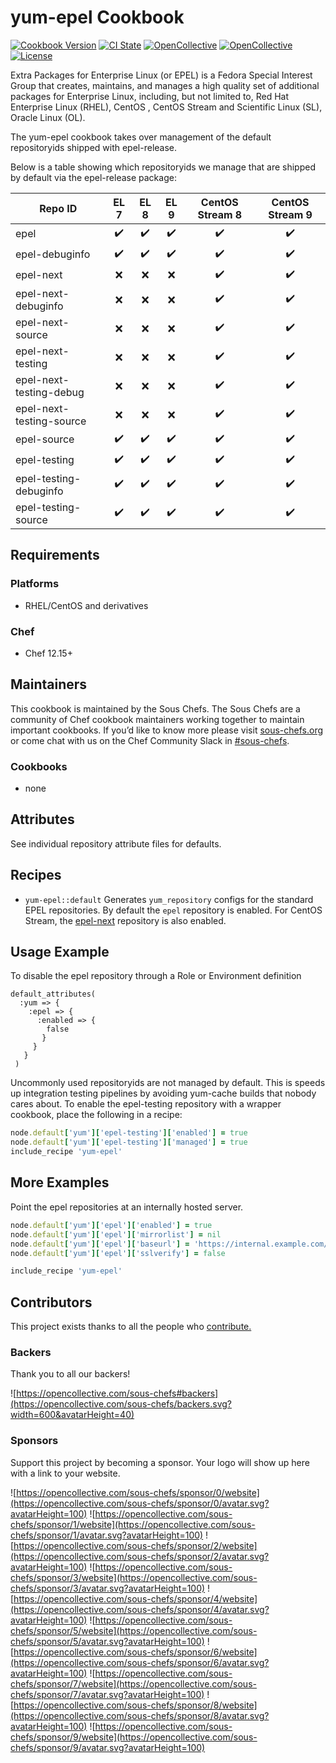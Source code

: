 # yum-epel Cookbook

[![Cookbook Version](https://img.shields.io/cookbook/v/yum-epel.svg)](https://supermarket.chef.io/cookbooks/yum-epel)
[![CI State](https://github.com/sous-chefs/yum-epel/workflows/ci/badge.svg)](https://github.com/sous-chefs/yum-epel/actions?query=workflow%3Aci)
[![OpenCollective](https://opencollective.com/sous-chefs/backers/badge.svg)](#backers)
[![OpenCollective](https://opencollective.com/sous-chefs/sponsors/badge.svg)](#sponsors)
[![License](https://img.shields.io/badge/License-Apache%202.0-green.svg)](https://opensource.org/licenses/Apache-2.0)

Extra Packages for Enterprise Linux (or EPEL) is a Fedora Special Interest Group that creates, maintains, and manages a high quality set of additional packages for Enterprise Linux, including, but not limited to, Red Hat Enterprise Linux (RHEL), CentOS , CentOS Stream and Scientific Linux (SL), Oracle Linux (OL).

The yum-epel cookbook takes over management of the default repositoryids shipped with epel-release.

Below is a table showing which repositoryids we manage that are shipped by default via the epel-release package:

| Repo ID                        | EL 7             | EL 8             | EL 9             | CentOS Stream 8  | CentOS Stream 9  |
| ------------------------------ | :--------------: | :--------------: | :--------------: | :--------------: | :--------------: |
| epel                           |:heavy_check_mark:|:heavy_check_mark:|:heavy_check_mark:|:heavy_check_mark:|:heavy_check_mark:|
| epel-debuginfo                 |:heavy_check_mark:|:heavy_check_mark:|:heavy_check_mark:|:heavy_check_mark:|:heavy_check_mark:|
| epel-next                      |       :x:        |       :x:        |       :x:        |:heavy_check_mark:|:heavy_check_mark:|
| epel-next-debuginfo            |       :x:        |       :x:        |       :x:        |:heavy_check_mark:|:heavy_check_mark:|
| epel-next-source               |       :x:        |       :x:        |       :x:        |:heavy_check_mark:|:heavy_check_mark:|
| epel-next-testing              |       :x:        |       :x:        |       :x:        |:heavy_check_mark:|:heavy_check_mark:|
| epel-next-testing-debug        |       :x:        |       :x:        |       :x:        |:heavy_check_mark:|:heavy_check_mark:|
| epel-next-testing-source       |       :x:        |       :x:        |       :x:        |:heavy_check_mark:|:heavy_check_mark:|
| epel-source                    |:heavy_check_mark:|:heavy_check_mark:|:heavy_check_mark:|:heavy_check_mark:|:heavy_check_mark:|
| epel-testing                   |:heavy_check_mark:|:heavy_check_mark:|:heavy_check_mark:|:heavy_check_mark:|:heavy_check_mark:|
| epel-testing-debuginfo         |:heavy_check_mark:|:heavy_check_mark:|:heavy_check_mark:|:heavy_check_mark:|:heavy_check_mark:|
| epel-testing-source            |:heavy_check_mark:|:heavy_check_mark:|:heavy_check_mark:|:heavy_check_mark:|:heavy_check_mark:|

## Requirements

### Platforms

- RHEL/CentOS and derivatives

### Chef

- Chef 12.15+

## Maintainers

This cookbook is maintained by the Sous Chefs. The Sous Chefs are a community of Chef cookbook maintainers working together to maintain important cookbooks. If you’d like to know more please visit [sous-chefs.org](https://sous-chefs.org/) or come chat with us on the Chef Community Slack in [#sous-chefs](https://chefcommunity.slack.com/messages/C2V7B88SF).

### Cookbooks

- none

## Attributes

See individual repository attribute files for defaults.

## Recipes

- `yum-epel::default` Generates `yum_repository` configs for the standard EPEL repositories. By default the `epel` repository is enabled. For CentOS Stream, the [epel-next](https://docs.fedoraproject.org/en-US/epel/#what_is_epel_next) repository is also enabled.

## Usage Example

To disable the epel repository through a Role or Environment definition

```
default_attributes(
  :yum => {
    :epel => {
      :enabled => {
        false
       }
     }
   }
 )
```

Uncommonly used repositoryids are not managed by default. This is speeds up integration testing pipelines by avoiding yum-cache builds that nobody cares about. To enable the epel-testing repository with a wrapper cookbook, place the following in a recipe:

```ruby
node.default['yum']['epel-testing']['enabled'] = true
node.default['yum']['epel-testing']['managed'] = true
include_recipe 'yum-epel'
```

## More Examples

Point the epel repositories at an internally hosted server.

```ruby
node.default['yum']['epel']['enabled'] = true
node.default['yum']['epel']['mirrorlist'] = nil
node.default['yum']['epel']['baseurl'] = 'https://internal.example.com/centos/7/os/x86_64'
node.default['yum']['epel']['sslverify'] = false

include_recipe 'yum-epel'
```

## Contributors

This project exists thanks to all the people who [contribute.](https://opencollective.com/sous-chefs/contributors.svg?width=890&button=false)

### Backers

Thank you to all our backers!

![https://opencollective.com/sous-chefs#backers](https://opencollective.com/sous-chefs/backers.svg?width=600&avatarHeight=40)

### Sponsors

Support this project by becoming a sponsor. Your logo will show up here with a link to your website.

![https://opencollective.com/sous-chefs/sponsor/0/website](https://opencollective.com/sous-chefs/sponsor/0/avatar.svg?avatarHeight=100)
![https://opencollective.com/sous-chefs/sponsor/1/website](https://opencollective.com/sous-chefs/sponsor/1/avatar.svg?avatarHeight=100)
![https://opencollective.com/sous-chefs/sponsor/2/website](https://opencollective.com/sous-chefs/sponsor/2/avatar.svg?avatarHeight=100)
![https://opencollective.com/sous-chefs/sponsor/3/website](https://opencollective.com/sous-chefs/sponsor/3/avatar.svg?avatarHeight=100)
![https://opencollective.com/sous-chefs/sponsor/4/website](https://opencollective.com/sous-chefs/sponsor/4/avatar.svg?avatarHeight=100)
![https://opencollective.com/sous-chefs/sponsor/5/website](https://opencollective.com/sous-chefs/sponsor/5/avatar.svg?avatarHeight=100)
![https://opencollective.com/sous-chefs/sponsor/6/website](https://opencollective.com/sous-chefs/sponsor/6/avatar.svg?avatarHeight=100)
![https://opencollective.com/sous-chefs/sponsor/7/website](https://opencollective.com/sous-chefs/sponsor/7/avatar.svg?avatarHeight=100)
![https://opencollective.com/sous-chefs/sponsor/8/website](https://opencollective.com/sous-chefs/sponsor/8/avatar.svg?avatarHeight=100)
![https://opencollective.com/sous-chefs/sponsor/9/website](https://opencollective.com/sous-chefs/sponsor/9/avatar.svg?avatarHeight=100)
